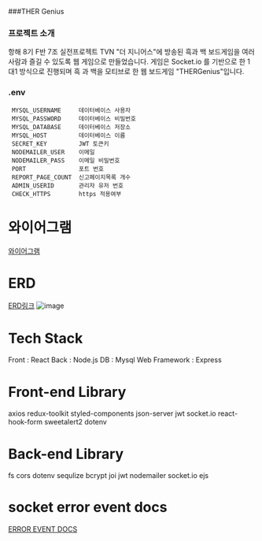 ###THER Genius

### 프로젝트 소개
항해 8기 F반 7조 실전프로젝트
TVN "더 지니어스"에 방송된 흑과 백 보드게임을 여러 사람과 즐길 수 있도록 웹 게임으로 만들었습니다.
게임은 Socket.io 를 기반으로 한 1대1 방식으로 진행되며 흑 과 백을 모티브로 한 웹 보드게임 "THERGenius"입니다.
### .env 
```
 MYSQL_USERNAME     데이터베이스 사용자
 MYSQL_PASSWORD     데이터베이스 비밀번호
 MYSQL_DATABASE     데이터베이스 저장소
 MYSQL_HOST         데이터베이스 이름
 SECRET_KEY         JWT 토큰키
 NODEMAILER_USER    이메일
 NODEMAILER_PASS    이메일 비밀번호
 PORT               포트 번호
 REPORT_PAGE_COUNT  신고페이지목록 개수
 ADMIN_USERID       관리자 유저 번호
 CHECK_HTTPS        https 적용여부
 ```

# 와이어그램
[와이어그램](https://www.figma.com/file/0XBiaSNcr9NcTTKjBKfv1x/THERgeniusGame?node-id=0%3A1)

# ERD
[ERD링크](https://app.sqldbm.com/MySQL/Edit/p230806/)
![image](https://user-images.githubusercontent.com/108967786/192095357-0e10cbcc-7c77-41a3-ba87-b14ecaa08cc3.png)


# Tech Stack
Front : React
Back : Node.js
DB : Mysql
Web Framework : Express

# Front-end Library
axios
redux-toolkit
styled-components
json-server
jwt
socket.io
react-hook-form
sweetalert2
dotenv

# Back-end Library
fs
cors
dotenv
sequlize
bcrypt
joi
jwt
nodemailer
socket.io
ejs

# socket error event docs
[ERROR EVENT DOCS](https://github.com/THERgeniusGame/develop_BE/blob/develop/socket/middlewares/errorEventDocs/errorName.md)
